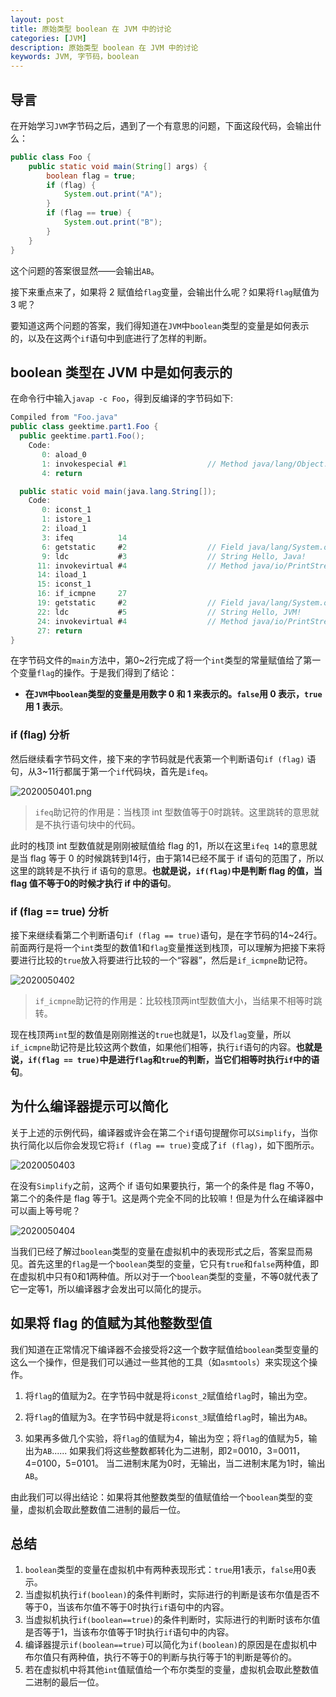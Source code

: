 ```yaml
---
layout: post
title: 原始类型 boolean 在 JVM 中的讨论
categories: [JVM]
description: 原始类型 boolean 在 JVM 中的讨论
keywords: JVM, 字节码，boolean
---
```


## 导言
在开始学习`JVM`字节码之后，遇到了一个有意思的问题，下面这段代码，会输出什么：
```java
public class Foo {
    public static void main(String[] args) {
        boolean flag = true;
        if (flag) {
            System.out.print("A");
        }
        if (flag == true) {
            System.out.print("B");
        }
    }
}
```

这个问题的答案很显然——会输出`AB`。

接下来重点来了，如果将 2 赋值给`flag`变量，会输出什么呢？如果将`flag`赋值为 3 呢？

要知道这两个问题的答案，我们得知道在`JVM`中`boolean`类型的变量是如何表示的，以及在这两个`if`语句中到底进行了怎样的判断。

## boolean 类型在 JVM 中是如何表示的
在命令行中输入`javap -c Foo`，得到反编译的字节码如下:

```java
Compiled from "Foo.java"
public class geektime.part1.Foo {
  public geektime.part1.Foo();
    Code:
       0: aload_0
       1: invokespecial #1                  // Method java/lang/Object."<init>":()V
       4: return

  public static void main(java.lang.String[]);
    Code:
       0: iconst_1
       1: istore_1
       2: iload_1
       3: ifeq          14
       6: getstatic     #2                  // Field java/lang/System.out:Ljava/io/PrintStream;
       9: ldc           #3                  // String Hello, Java!
      11: invokevirtual #4                  // Method java/io/PrintStream.println:(Ljava/lang/String;)V
      14: iload_1
      15: iconst_1
      16: if_icmpne     27
      19: getstatic     #2                  // Field java/lang/System.out:Ljava/io/PrintStream;
      22: ldc           #5                  // String Hello, JVM!
      24: invokevirtual #4                  // Method java/io/PrintStream.println:(Ljava/lang/String;)V
      27: return
}
```

在字节码文件的`main`方法中，第0~2行完成了将一个`int`类型的常量赋值给了第一个变量`flag`的操作。于是我们得到了结论：
- **在`JVM`中`boolean`类型的变量是用数字 0 和 1 来表示的。`false`用 0 表示，`true`用 1 表示**。

### if (flag) 分析
然后继续看字节码文件，接下来的字节码就是代表第一个判断语句`if (flag)` 语句，从3~11行都属于第一个`if`代码块，首先是`ifeq`。

![2020050401.png](https://planeswalker23.github.io/images/posts/2020050401.png)

>`ifeq`助记符的作用是：当栈顶 int 型数值等于0时跳转。这里跳转的意思就是不执行语句块中的代码。

此时的栈顶 int 型数值就是刚刚被赋值给 flag 的1，所以在这里`ifeq 14`的意思就是当 flag 等于 0 的时候跳转到14行，由于第14已经不属于 if 语句的范围了，所以这里的跳转是不执行 if 语句的意思。**也就是说，`if(flag)`中是判断 flag 的值，当 flag 值不等于0的时候才执行 if 中的语句**。

### if (flag == true) 分析
接下来继续看第二个判断语句`if (flag == true)`语句，是在字节码的14~24行。前面两行是将一个`int`类型的数值1和`flag`变量推送到栈顶，可以理解为把接下来将要进行比较的`true`放入将要进行比较的一个“容器”，然后是`if_icmpne`助记符。

![2020050402](https://planeswalker23.github.io/images/posts/2020050402.png)

>`if_icmpne`助记符的作用是：比较栈顶两int型数值大小，当结果不相等时跳转。

现在栈顶两`int`型的数值是刚刚推送的`true`也就是1，以及`flag`变量，所以`if_icmpne`助记符是比较这两个数值，如果他们相等，执行`if`语句的内容。**也就是说，`if(flag == true)`中是进行`flag`和`true`的判断，当它们相等时执行`if`中的语句**。

## 为什么编译器提示可以简化
关于上述的示例代码，编译器或许会在第二个`if`语句提醒你可以`Simplify`，当你执行简化以后你会发现它将`if (flag == true)`变成了`if (flag)`，如下图所示。

![2020050403](https://planeswalker23.github.io/images/posts/2020050403.png)

在没有`Simplify`之前，这两个 if 语句如果要执行，第一个的条件是 flag 不等0，第二个的条件是 flag 等于1。这是两个完全不同的比较嘛！但是为什么在编译器中可以画上等号呢？

![2020050404](https://planeswalker23.github.io/images/posts/2020050404.png)

当我们已经了解过`boolean`类型的变量在虚拟机中的表现形式之后，答案显而易见。首先这里的`flag`是一个`boolean`类型的变量，它只有`true`和`false`两种值，即在虚拟机中只有0和1两种值。所以对于一个`boolean`类型的变量，不等0就代表了它一定等1，所以编译器才会发出可以简化的提示。

## 如果将 flag 的值赋为其他整数型值
我们知道在正常情况下编译器不会接受将2这一个数字赋值给`boolean`类型变量的这么一个操作，但是我们可以通过一些其他的工具（如`asmtools`）来实现这个操作。

1. 将`flag`的值赋为2。在字节码中就是将`iconst_2`赋值给`flag`时，输出为空。

2. 将`flag`的值赋为3。在字节码中就是将`iconst_3`赋值给`flag`时，输出为`AB`。

3. 如果再多做几个实验，将`flag`的值赋为4，输出为空；将`flag`的值赋为5，输出为`AB`......
如果我们将这些整数都转化为二进制，即2=0010，3=0011，4=0100，5=0101。
当二进制末尾为0时，无输出，当二进制末尾为1时，输出`AB`。

由此我们可以得出结论：如果将其他整数类型的值赋值给一个`boolean`类型的变量，虚拟机会取此整数值二进制的最后一位。

## 总结
1. `boolean`类型的变量在虚拟机中有两种表现形式：`true`用1表示，`false`用0表示。
2. 当虚拟机执行`if(boolean)`的条件判断时，实际进行的判断是该布尔值是否不等于0，当该布尔值不等于0时执行`if`语句中的内容。
3. 当虚拟机执行`if(boolean==true)`的条件判断时，实际进行的判断时该布尔值是否等于1，当该布尔值等于1时执行`if`语句中的内容。
4. 编译器提示`if(boolean==true)`可以简化为`if(boolean)`的原因是在虚拟机中布尔值只有两种值，执行不等于0的判断与执行等于1的判断是等价的。
5. 若在虚拟机中将其他`int`值赋值给一个布尔类型的变量，虚拟机会取此整数值二进制的最后一位。